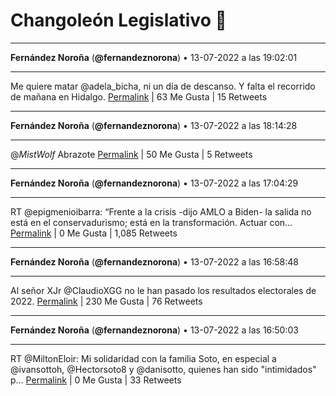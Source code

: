 # Changoleón Legislativo 🙈
*****
**Fernández Noroña** (**@fernandeznorona**) • 13-07-2022 a las 19:02:01
*****
Me quiere matar @adela_bicha, ni un día de descanso. Y falta el recorrido de mañana en Hidalgo.
[Permalink](https://twitter.com/fernandeznorona/status/1547416096394854400) | 63 Me Gusta | 15 Retweets
*****
**Fernández Noroña** (**@fernandeznorona**) • 13-07-2022 a las 18:14:28
*****
@_MistWolf_ Abrazote
[Permalink](https://twitter.com/fernandeznorona/status/1547404130016280578) | 50 Me Gusta | 5 Retweets
*****
**Fernández Noroña** (**@fernandeznorona**) • 13-07-2022 a las 17:04:29
*****
RT @epigmenioibarra: “Frente a la crisis -dijo AMLO a Biden- la salida no está en el conservadurismo; está en la transformación. Actuar con…
[Permalink](https://twitter.com/fernandeznorona/status/1547386517429125120) | 0 Me Gusta | 1,085 Retweets
*****
**Fernández Noroña** (**@fernandeznorona**) • 13-07-2022 a las 16:58:48
*****
Al señor XJr @ClaudioXGG no le han pasado los resultados electorales de 2022.
[Permalink](https://twitter.com/fernandeznorona/status/1547385087343427586) | 230 Me Gusta | 76 Retweets
*****
**Fernández Noroña** (**@fernandeznorona**) • 13-07-2022 a las 16:50:03
*****
RT @MiltonEloir: Mi solidaridad con la familia Soto, en especial a @ivansottoh, @Hectorsoto8 y @danisotto, quienes han sido "intimidados" p…
[Permalink](https://twitter.com/fernandeznorona/status/1547382887229669384) | 0 Me Gusta | 33 Retweets